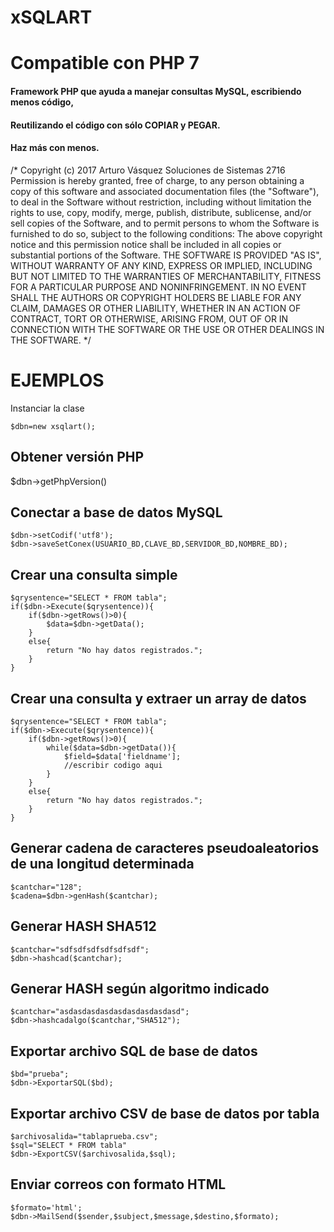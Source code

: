 # xSQLART
# Compatible con PHP 7
#### Framework PHP que ayuda a manejar consultas MySQL, escribiendo menos código,

#### Reutilizando el código con sólo COPIAR y PEGAR.

#### Haz más con menos.

/*
	Copyright (c) 2017 Arturo Vásquez Soluciones de Sistemas 2716
	Permission is hereby granted, free of charge, to any person obtaining a copy of this software and associated documentation files (the "Software"), to deal in the Software without restriction, including without limitation the rights to use, copy, modify, merge, publish, distribute, sublicense, and/or sell copies of the Software, and to permit persons to whom the Software is furnished to do so, subject to the following conditions:
	The above copyright notice and this permission notice shall be included in all copies or substantial portions of the Software.
	THE SOFTWARE IS PROVIDED "AS IS", WITHOUT WARRANTY OF ANY KIND, EXPRESS OR IMPLIED, INCLUDING BUT NOT LIMITED TO THE WARRANTIES OF MERCHANTABILITY, FITNESS FOR A PARTICULAR PURPOSE AND NONINFRINGEMENT. IN NO EVENT SHALL THE AUTHORS OR COPYRIGHT HOLDERS BE LIABLE FOR ANY CLAIM, DAMAGES OR OTHER LIABILITY, WHETHER IN AN ACTION OF CONTRACT, TORT OR OTHERWISE, ARISING FROM, OUT OF OR IN CONNECTION WITH THE SOFTWARE OR THE USE OR OTHER DEALINGS IN THE SOFTWARE.
*/

# EJEMPLOS

Instanciar la clase
```
$dbn=new xsqlart();
```
## Obtener versión PHP

$dbn->getPhpVersion()

## Conectar a base de datos MySQL
```
$dbn->setCodif('utf8');
$dbn->saveSetConex(USUARIO_BD,CLAVE_BD,SERVIDOR_BD,NOMBRE_BD);
```

## Crear una consulta simple
```
$qrysentence="SELECT * FROM tabla";
if($dbn->Execute($qrysentence)){
	if($dbn->getRows()>0){
		$data=$dbn->getData();
	}
	else{
		return "No hay datos registrados.";
	}
}
```

## Crear una consulta y extraer un array de datos
```
$qrysentence="SELECT * FROM tabla";
if($dbn->Execute($qrysentence)){
	if($dbn->getRows()>0){
		while($data=$dbn->getData()){
			$field=$data['fieldname'];
			//escribir codigo aqui
		}
	}
	else{
		return "No hay datos registrados.";
	}
}
```

## Generar cadena de caracteres pseudoaleatorios de una longitud determinada
```
$cantchar="128";
$cadena=$dbn->genHash($cantchar);
```

## Generar HASH SHA512
```
$cantchar="sdfsdfsdfsdfsdfsdf";
$dbn->hashcad($cantchar);
```

## Generar HASH según algoritmo indicado
```
$cantchar="asdasdasdasdasdasdasdasdasd";
$dbn->hashcadalgo($cantchar,"SHA512");
```

## Exportar archivo SQL de base de datos
```
$bd="prueba";
$dbn->ExportarSQL($bd);
```

## Exportar archivo CSV de base de datos por tabla
```
$archivosalida="tablaprueba.csv";
$sql="SELECT * FROM tabla"
$dbn->ExportCSV($archivosalida,$sql);
```

## Enviar correos con formato HTML
```
$formato='html';
$dbn->MailSend($sender,$subject,$message,$destino,$formato);
```
